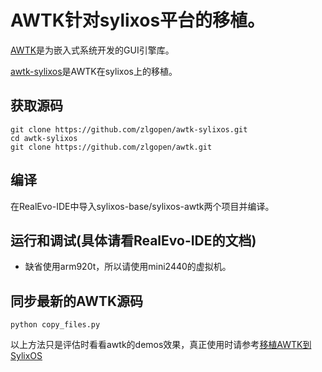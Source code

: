 # AWTK针对sylixos平台的移植。

[AWTK](https://github.com/zlgopen/awtk)是为嵌入式系统开发的GUI引擎库。

[awtk-sylixos](https://github.com/zlgopen/awtk-sylixos)是AWTK在sylixos上的移植。

## 获取源码

```
git clone https://github.com/zlgopen/awtk-sylixos.git
cd awtk-sylixos
git clone https://github.com/zlgopen/awtk.git

```

## 编译

在RealEvo-IDE中导入sylixos-base/sylixos-awtk两个项目并编译。

## 运行和调试(具体请看RealEvo-IDE的文档)

* 缺省使用arm920t，所以请使用mini2440的虚拟机。


## 同步最新的AWTK源码

```
python copy_files.py
```

以上方法只是评估时看看awtk的demos效果，真正使用时请参考[移植AWTK到SylixOS](doc/guide.md)
